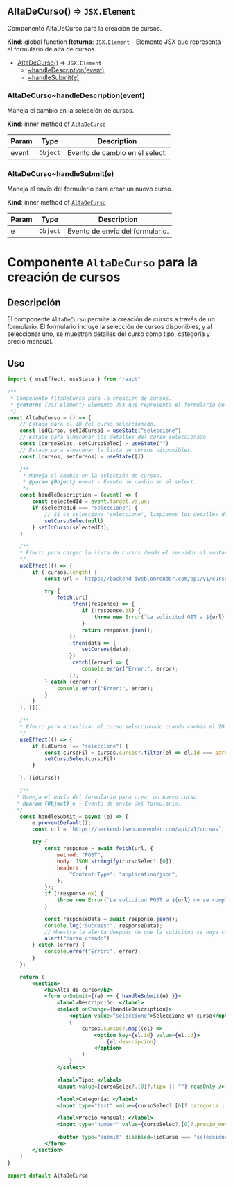 
<a name="AltaDeCurso"></a>

## AltaDeCurso() ⇒ <code>JSX.Element</code>
Componente AltaDeCurso para la creación de cursos.

**Kind**: global function
**Returns**: <code>JSX.Element</code> - Elemento JSX que representa el formulario de alta de cursos.

* [AltaDeCurso()](#AltaDeCurso) ⇒ <code>JSX.Element</code>
    * [~handleDescription(event)](#AltaDeCurso..handleDescription)
    * [~handleSubmit(e)](#AltaDeCurso..handleSubmit)

<a name="AltaDeCurso..handleDescription"></a>

### AltaDeCurso~handleDescription(event)
Maneja el cambio en la selección de cursos.

**Kind**: inner method of [<code>AltaDeCurso</code>](#AltaDeCurso)

| Param | Type | Description |
| --- | --- | --- |
| event | <code>Object</code> | Evento de cambio en el select. |

<a name="AltaDeCurso..handleSubmit"></a>

### AltaDeCurso~handleSubmit(e)
Maneja el envío del formulario para crear un nuevo curso.

**Kind**: inner method of [<code>AltaDeCurso</code>](#AltaDeCurso)

| Param | Type | Description |
| --- | --- | --- |
| e | <code>Object</code> | Evento de envío del formulario. |

# Componente `AltaDeCurso` para la creación de cursos

## Descripción
El componente `AltaDeCurso` permite la creación de cursos a través de un formulario. El formulario incluye la selección de cursos disponibles, y al seleccionar uno, se muestran detalles del curso como tipo, categoría y precio mensual.

## Uso
```jsx
import { useEffect, useState } from "react"

/**
 * Componente AltaDeCurso para la creación de cursos.
 * @returns {JSX.Element} Elemento JSX que representa el formulario de alta de cursos.
 */
const AltaDeCurso = () => {
    // Estado para el ID del curso seleccionado.
    const [idCurso, setIdCurso] = useState("seleccione")
    // Estado para almacenar los detalles del curso seleccionado.
    const [cursoSelec, setCursoSelec] = useState("")
    // Estado para almacenar la lista de cursos disponibles.
    const [cursos, setCursos] = useState([])

    /**
     * Maneja el cambio en la selección de cursos.
     * @param {Object} event - Evento de cambio en el select.
     */
    const handleDescription = (event) => {
        const selectedId = event.target.value;
        if (selectedId === "seleccione") {
            // Si se selecciona "seleccione", limpiamos los detalles del curso.
            setCursoSelec(null)
        } setIdCurso(selectedId);
    }

    /**
    * Efecto para cargar la lista de cursos desde el servidor al montar el componente.
    */
    useEffect(() => {
        if (!cursos.length) {
            const url = `https://backend-iweb.onrender.com/api/v1/cursos`;

            try {
                fetch(url)
                    .then((response) => {
                        if (!response.ok) {
                            throw new Error(`La solicitud GET a ${url} no se completó correctamente.`);
                        }
                        return response.json();
                    })
                    .then(data => {
                        setCursos(data);
                    })
                    .catch((error) => {
                        console.error("Error:", error);
                    });
            } catch (error) {
                console.error("Error:", error);
            }
        }
    }, []);

    /**
    * Efecto para actualizar el curso seleccionado cuando cambia el ID del curso.
    */
    useEffect(() => {
        if (idCurso !== "seleccione") {
            const cursoFil = cursos.cursos?.filter(el => el.id === parseInt(idCurso))
            setCursoSelec(cursoFil)
        }

    }, [idCurso])

    /**
   * Maneja el envío del formulario para crear un nuevo curso.
   * @param {Object} e - Evento de envío del formulario.
   */
    const handleSubmit = async (e) => {
        e.preventDefault();
        const url = `https://backend-iweb.onrender.com/api/v1/cursos`;

        try {
            const response = await fetch(url, {
                method: "POST",
                body: JSON.stringify(cursoSelec?.[0]),
                headers: {
                    "Content-Type": "application/json",
                },
            });
            if (!response.ok) {
                throw new Error(`La solicitud POST a ${url} no se completó correctamente.`);
            }

            const responseData = await response.json();
            console.log("Success:", responseData);
            // Muestra la alerta después de que la solicitud se haya completado con éxito.
            alert("curso creado")
        } catch (error) {
            console.error("Error:", error);
        }
    };

    return (
        <section>
            <h2>Alta de curso</h2>
            <form onSubmit={(e) => { handleSubmit(e) }}>
                <label>Descripción: </label>
                <select onChange={handleDescription}>
                    <option value="seleccione">Seleccione un curso</option>
                    {
                        cursos.cursos?.map((el) =>
                            <option key={el.id} value={el.id}>
                                {el.descripcion}
                            </option>
                        )
                    }
                </select>

                <label>Tipo: </label>
                <input value={cursoSelec?.[0]?.tipo || ""} readOnly />

                <label>Categoría: </label>
                <input type="text" value={cursoSelec?.[0]?.categoria || ""} readOnly />

                <label>Precio Mensual: </label>
                <input type="number" value={cursoSelec?.[0]?.precio_mensual || ""} readOnly />

                <button type="submit" disabled={idCurso === "seleccione" ? true : false}>Ingresar</button>
            </form>
        </section>
    )
}

export default AltaDeCurso